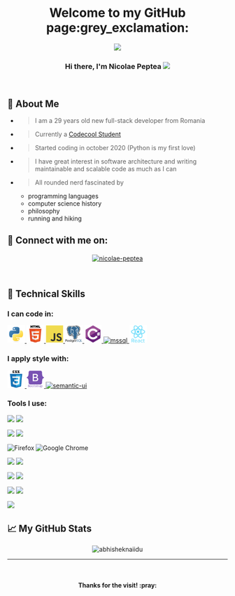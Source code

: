 <h1 align="center">Welcome to my GitHub page:grey_exclamation:</h1>

<p align="center"> 
 <a href="https://github.com/Nicolae-Peptea" alt="nicolae's github">
   <img src="https://img.shields.io/badge/-@Nicolae--Peptea-%23181717?style=flat-square&logo=github" />
 </a>
</p>

<h3 align="center">Hi there, I'm Nicolae Peptea <img src="https://raw.githubusercontent.com/MartinHeinz/MartinHeinz/master/wave.gif" width="30px"></h3>

<br />

## 👤 About Me
- 
	> I am a 29 years old new full-stack developer from Romania
- 
	> Currently a  <a href="https://github.com/Nicolae-Peptea" alt="codecool">
   				Codecool Student
 			</a>
- 
	> Started coding in october 2020 (Python is my first love)
-
	> I have great interest in software architecture and writing maintainable and scalable code as much as I can
- 
  > All rounded nerd fascinated by
   * programming languages
   * computer science history
   * philosophy
   * running and hiking

## 🤝 Connect with me on:

<p align="center">
  <a href="https://www.linkedin.com/in/nicolae-peptea/">
  	<img align="center" src="https://www.vectorlogo.zone/logos/linkedin/linkedin-icon.svg" alt="nicolae-peptea" width="40" />
  </a>
</p>

<br />

## 💼 Technical Skills

### I can code in:
<p align="left">
  <a href="https://www.python.org" target="_blank" rel="noreferrer">
  	<img src="https://raw.githubusercontent.com/devicons/devicon/master/icons/python/python-original.svg" alt="python" width="40" height="40"/>
  </a>
  <a href="https://www.w3.org/html/" target="_blank" rel="noreferrer">
  	<img src="https://raw.githubusercontent.com/devicons/devicon/master/icons/html5/html5-original-wordmark.svg" alt="html5" width="40" height="40"/>
  </a>
  <a href="https://developer.mozilla.org/en-US/docs/Web/JavaScript" target="_blank" rel="noreferrer">
  	<img src="https://raw.githubusercontent.com/devicons/devicon/master/icons/javascript/javascript-original.svg" alt="javascript" width="40" height="40"/>
  </a>
  <a href="https://www.postgresql.org" target="_blank" rel="noreferrer">
  	<img src="https://raw.githubusercontent.com/devicons/devicon/master/icons/postgresql/postgresql-original-wordmark.svg" alt="postgresql" width="40" height="40"/>
  </a>
  <a href="https://www.w3schools.com/cs/" target="_blank" rel="noreferrer">
  	<img src="https://raw.githubusercontent.com/devicons/devicon/master/icons/csharp/csharp-original.svg" alt="csharp" width="40" height="40"/>
  </a>
  <a href="https://www.microsoft.com/en-us/sql-server" target="_blank" rel="noreferrer">
  	<img src="https://www.svgrepo.com/show/303229/microsoft-sql-server-logo.svg" alt="mssql" width="40" height="40"/>
  </a>
  <a href="https://reactjs.org/" target="_blank" rel="noreferrer">
  	<img src="https://raw.githubusercontent.com/devicons/devicon/master/icons/react/react-original-wordmark.svg" alt="react" width="40" height="40"/>
  </a>
</p>

### I apply style with:

<p align="left">
	<a href="https://www.w3schools.com/css/" target="_blank" rel="noreferrer">
  		<img src="https://raw.githubusercontent.com/devicons/devicon/master/icons/css3/css3-original-wordmark.svg" alt="css3" width="40" height="40"/>
	  </a>
	<a href="https://getbootstrap.com" target="_blank" rel="noreferrer">
  		<img src="https://raw.githubusercontent.com/devicons/devicon/master/icons/bootstrap/bootstrap-plain-wordmark.svg" alt="bootstrap" width="40" height="40"/> 
  	</a>
	<a href="https://semantic-ui.com/" target="_blank" rel="noreferrer">
      		<img src="https://semantic-ui.com/images/logo.png" alt="semantic-ui" width="40" height="40"/> 
  	</a>
</p>

### Tools I use:

![](https://img.shields.io/badge/Git-informational?style=flat&logo=Git&color=3d2d00)
![](https://img.shields.io/badge/GitHub-informational?style=flat&logo=GitHub&color=181717)

![](https://img.shields.io/badge/Ubuntu-informational?style=flat&logo=Ubuntu&color=5e2750)
![](https://img.shields.io/badge/Windows-informational?style=flat&logo=Windows&color=0078d7)

![Firefox](https://img.shields.io/badge/Firefox-FF7139?style=flat&logo=Firefox-Browser&logoColor=white)
![Google Chrome](https://img.shields.io/badge/Google%20Chrome-4285F4?style=flat&logo=GoogleChrome&logoColor=white)

![](https://img.shields.io/badge/Visual%20Studio%20Code-informational?style=flat&logo=Visual%20Studio%20Code&color=00a1f1)
![](https://img.shields.io/badge/Visual%20Studio-informational?style=flat&logo=Visual%20Studio&color=783bd2)

![](https://img.shields.io/badge/Postman-informational?style=flat&logo=Postman&color=ef5b25)
![](https://img.shields.io/badge/NPM-informational?style=flat&logo=NPM&color=181717)

![](https://img.shields.io/badge/Flask-informational?style=flat&logo=Flask&color=181717)
![](https://img.shields.io/badge/.NET-5C2D91?style=for-the-badge&logo=.net&logoColor=white)

![](https://img.shields.io/badge/Heroku-informational?style=flat&logo=Heroku&color=430098)

## 📈 My GitHub Stats 

<p align="center"> <img src="https://github-readme-stats.vercel.app/api?username=mihaibuga&custom_title=My%20Github%20Stats&count_private=true&show_icons=true&theme=github_dark" alt="abhisheknaiidu" />

----

<br/>

<h4 align="center">Thanks for the visit! :pray:</h4>
